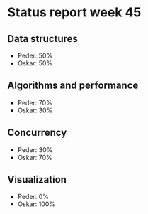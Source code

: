 # Status report week 45

## Data structures
- Peder: 50%
- Oskar: 50%

## Algorithms and performance
- Peder: 70%
- Oskar: 30%

## Concurrency
- Peder: 30%
- Oskar: 70%

## Visualization
- Peder: 0%
- Oskar: 100%